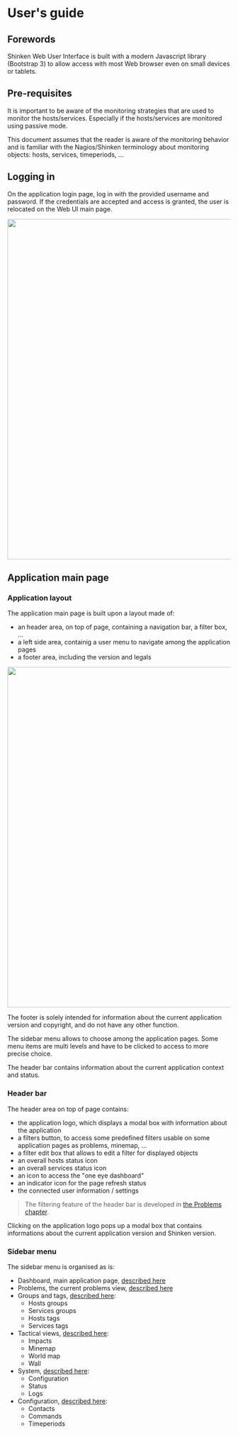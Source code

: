 # User's guide

## Forewords

Shinken Web User Interface is built with a modern Javascript library (Bootstrap 3) to allow access with most Web browser even on small devices or tablets.

## Pre-requisites

It is important to be aware of the monitoring strategies that are used to monitor the hosts/services. Especially if the hosts/services are monitored using passive mode. 

This document assumes that the reader is aware of the monitoring behavior and is familiar with the Nagios/Shinken terminology about monitoring objects: hosts, services, timeperiods, ...

## Logging in

On the application login page, log in with the provided username and password. If the credentials are accepted and access is granted, the user is relocated on the Web UI main page. 

<img src="https://raw.githubusercontent.com/wiki/mohierf/mod-webui/01.jpg" width="768">

## Application main page

### Application layout

The application main page is built upon a layout made of:
- an header area, on top of page, containing a navigation bar, a filter box, ...
- a left side area, containig a user menu to navigate among the application pages
- a footer area, including the version and legals

<img src="https://raw.githubusercontent.com/wiki/mohierf/mod-webui/02.jpg" width="768">

The footer is solely intended for information about the current application version and copyright, and do not have any other function.

The sidebar menu allows to choose among the application pages. Some menu items are multi levels and have to be clicked to access to more precise choice.

The header bar contains information about the current application context and status.

### Header bar

The header area on top of page contains:

- the application logo, which displays a modal box with information about the application
- a filters button, to access some predefined filters usable on some application pages as problems, minemap, ...
- a filter edit box that allows to edit a filter for displayed objects
- an overall hosts status icon
- an overall services status icon
- an icon to access the "one eye dashboard"
- an indicator icon for the page refresh status
- the connected user information / settings

> The filtering feature of the header bar is developed in [the Problems chapter](https://github.com/mohierf/mod-webui/wiki/User-manual-Problems).

Clicking on the application logo pops up a modal box that contains informations about the current application version and Shinken version.

### Sidebar menu

The sidebar menu is organised as is:
- Dashboard, main application page, [described here](https://github.com/mohierf/mod-webui/wiki/User-manual-Dashboard)
- Problems, the current problems view, [described here](https://github.com/mohierf/mod-webui/wiki/User-manual-Problems)
- Groups and tags, [described here](https://github.com/mohierf/mod-webui/wiki/User-manual-Groups):
  - Hosts groups
  - Services groups
  - Hosts tags
  - Services tags
- Tactical views, [described here](https://github.com/mohierf/mod-webui/wiki/User-manual-Tactical-views):
  - Impacts
  - Minemap
  - World map
  - Wall
- System, [described here](https://github.com/mohierf/mod-webui/wiki/User-manual-System):
  - Configuration
  - Status
  - Logs
- Configuration, [described here](https://github.com/mohierf/mod-webui/wiki/User-manual-Configuration):
  - Contacts
  - Commands
  - Timeperiods

